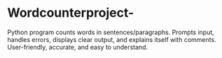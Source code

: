 # Wordcounterproject-
Python program counts words in sentences/paragraphs. Prompts input, handles errors, displays clear output, and explains itself with comments. User-friendly, accurate, and easy to understand.
